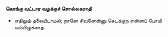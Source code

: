 **கொங்கு வட்டார வழக்குச் சொல்லகராதி**
- எதிலும் தலையிடாமல்; நானே சிவனேன்னு கெடக்குற என்னப் போயி வம்பிழுக்காத.

